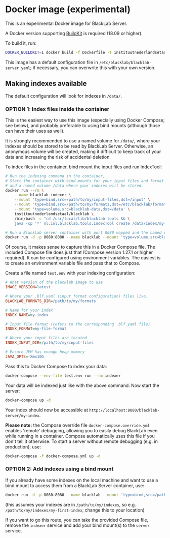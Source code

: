 # Docker image (experimental)

This is an experimental Docker image for BlackLab Server.

A Docker version supporting [BuildKit](https://docs.docker.com/develop/develop-images/build_enhancements/) is required (18.09 or higher).

To build it, run:

```bash
DOCKER_BUILDKIT=1 docker build -f Dockerfile -t instituutnederlandsetaal/blacklab ..
```

This image has a default configuration file in `/etc/blacklab/blacklab-server.yaml`; if necessary, you can overwrite this with your own version.

## Making indexes available

The default configuration will look for indexes in `/data/`.

### OPTION 1: Index files inside the container

This is the easiest way to use this image (especially using Docker Compose; see below), and probably preferable to using bind mounts (although those can have their uses as well).

It is strongly recommended to use a named volume for `/data/`, where your indexes should be stored to be read by BlackLab Server. Otherwise, an anonymous volume will be created, making it difficult to keep track of your data and increasing the risk of accidental deletion.

To index files in the container, bind mount the input files and run IndexTool:

```bash
# Run the indexing command in the container,
# Start the container with bind mounts for your input files and format config file,
# and a named volume /data where your indexes will be stored.
docker run --rm \
    --name blacklab-indexer \
    --mount 'type=bind,src=/path/to/my/input-files,dst=/input' \
    --mount 'type=bind,src=/path/to/my/formats,dst=/etc/blacklab/formats' \
    --mount 'type=volume,src=blacklab-data,dst=/data' \
    instituutnederlandsetaal/blacklab \
    /bin/bash -c "cd /usr/local/lib/blacklab-tools && \
    java -cp '*' nl.inl.blacklab.tools.IndexTool create /data/index/my-index /input/my-input-files/ my-file-format"

# Run a BlackLab server container with port 8080 mapped and the named volume with your index
docker run -d -p 8080:8080 --name blacklab --mount 'type=volume,src=blacklab-data,dst=/data' instituutnederlandsetaal/blacklab
```

Of course, it makes sense to capture this in a Docker Compose file. The included Compose file does just that (Compose version 1.27.1 or higher required). It can be configured using environment variables. The easiest is to create an environment variable file and pass that to Compose.

Create a file named `test.env` with your indexing configuration:

```ini
# What version of the blacklab image to use
IMAGE_VERSION=latest

# Where your .blf.yaml (input format configuration) files live.
BLACKLAB_FORMATS_DIR=/path/to/my/formats

# Name for your index
INDEX_NAME=my-index

# Input file format (refers to the corresponding .blf.yaml file)
INDEX_FORMAT=my-file-format

# Where your input files are located
INDEX_INPUT_DIR=/path/to/my/input-files

# Ensure JVM has enough heap memory
JAVA_OPTS=-Xmx10G
```

Pass this to Docker Compose to index your data:

```bash
docker-compose --env-file test.env run --rm indexer
```

Your data will be indexed just like with the above command. Now start the server:

```bash
docker-compose up -d
```

Your index should now be accessible at `http://localhost:8080/blacklab-server/my-index`.

**Please note:** the Compose override file `docker-compose.override.yml` enables
'remote' debugging, allowing you to easily debug BlackLab even while
running in a container. Compose automatically uses this file if you don't
tell it otherwise. To start a server without remote debugging (e.g. in production), use:

```bash
docker-compose -f docker-compose.yml up -d 
```

### OPTION 2: Add indexes using a bind mount

If you already have some indexes on the local machine and want to use a bind mount to access them from a BlackLab Server container, use:

```bash
docker run -d -p 8080:8080 --name blacklab --mount 'type=bind,src=/path/to/my/indexes,dst=/data' instituutnederlandsetaal/blacklab
```

(this assumes your indexes are in `/path/to/my/indexes`, so e.g.  `/path/to/my/indexes/my-first-index`; change this to your location)

If you want to go this route, you can take the provided Compose file, remove the `indexer` service and add your bind mount(s) to the `server` service.

